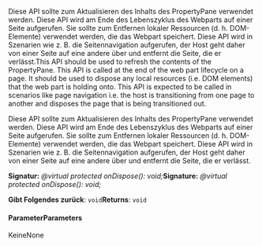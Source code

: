 <span data-ttu-id="6003f-p101">Diese API sollte zum Aktualisieren des Inhalts des PropertyPane verwendet werden. Diese API wird am Ende des Lebenszyklus des Webparts auf einer Seite aufgerufen. Sie sollte zum Entfernen lokaler Ressourcen (d. h. DOM-Elemente) verwendet werden, die das Webpart speichert. Diese API wird in Szenarien wie z. B. die Seitennavigation aufgerufen, der Host geht daher von einer Seite auf eine andere über und entfernt die Seite, die er verlässt.</span><span class="sxs-lookup"><span data-stu-id="6003f-p101">This API should be used to refresh the contents of the PropertyPane. This API is called at the end of the web part lifecycle on a page. It should be used to dispose any local resources (i.e. DOM elements) that the web part is holding onto. This API is expected to be called in scenarios like page navigation i.e. the host is transitioning from one page to another and disposes the page that is being transitioned out.</span></span>




Diese API sollte zum Aktualisieren des Inhalts des PropertyPane verwendet werden. Diese API wird am Ende des Lebenszyklus des Webparts auf einer Seite aufgerufen. Sie sollte zum Entfernen lokaler Ressourcen (d. h. DOM-Elemente) verwendet werden, die das Webpart speichert. Diese API wird in Szenarien wie z. B. die Seitennavigation aufgerufen, der Host geht daher von einer Seite auf eine andere über und entfernt die Seite, die er verlässt.

<span data-ttu-id="6003f-106">**Signatur:** _@virtual protected onDispose(): void;_</span><span class="sxs-lookup"><span data-stu-id="6003f-106">**Signature:** _@virtual protected onDispose(): void;_</span></span>

<span data-ttu-id="6003f-107">**Gibt Folgendes zurück**: `void`</span><span class="sxs-lookup"><span data-stu-id="6003f-107">**Returns**: `void`</span></span>





#### <a name="parameters"></a><span data-ttu-id="6003f-108">Parameter</span><span class="sxs-lookup"><span data-stu-id="6003f-108">Parameters</span></span>
<span data-ttu-id="6003f-109">Keine</span><span class="sxs-lookup"><span data-stu-id="6003f-109">None</span></span>



